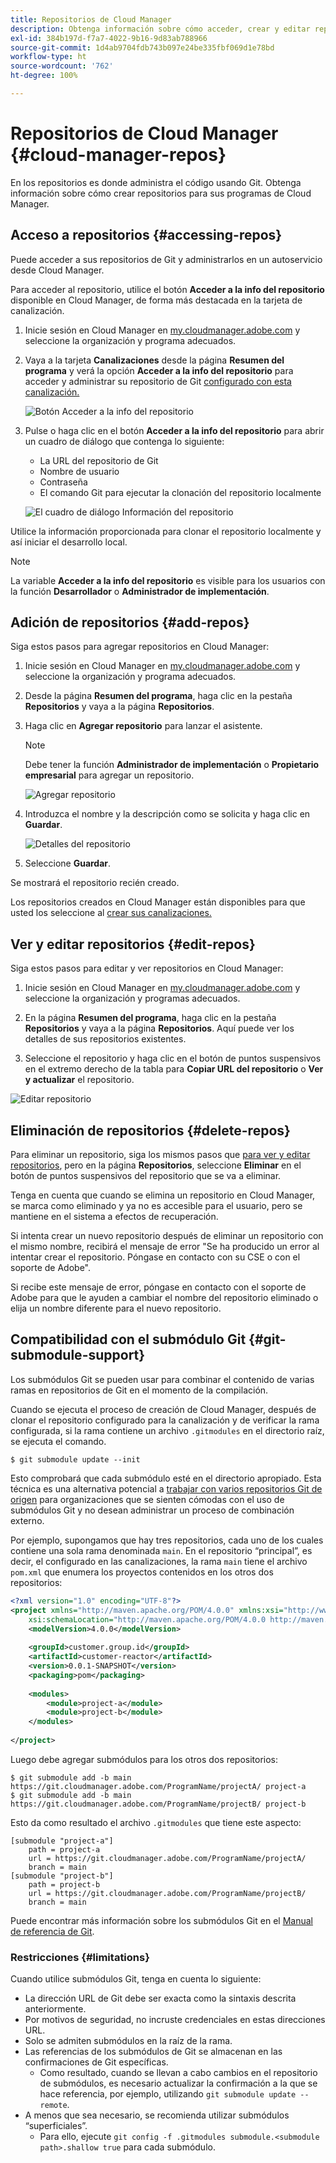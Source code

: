 ```yaml
---
title: Repositorios de Cloud Manager
description: Obtenga información sobre cómo acceder, crear y editar repositorios para sus programas de Cloud Manager.
exl-id: 384b197d-f7a7-4022-9b16-9d83ab788966
source-git-commit: 1d4ab9704fdb743b097e24be335fbf069d1e78bd
workflow-type: ht
source-wordcount: '762'
ht-degree: 100%

---
```



# Repositorios de Cloud Manager {#cloud-manager-repos}

En los repositorios es donde administra el código usando Git. Obtenga información sobre cómo crear repositorios para sus programas de Cloud Manager.

## Acceso a repositorios {#accessing-repos}

Puede acceder a sus repositorios de Git y administrarlos en un autoservicio desde Cloud Manager.

Para acceder al repositorio, utilice el botón **Acceder a la info del repositorio** disponible en Cloud Manager, de forma más destacada en la tarjeta de canalización.

1. Inicie sesión en Cloud Manager en [my.cloudmanager.adobe.com](https://my.cloudmanager.adobe.com) y seleccione la organización y programa adecuados.

1. Vaya a la tarjeta **Canalizaciones** desde la página **Resumen del programa** y verá la opción **Acceder a la info del repositorio** para acceder y administrar su repositorio de Git [configurado con esta canalización.](/help/using/production-pipelines.md)

   ![Botón Acceder a la info del repositorio](/help/assets/access-repo1.png)

1. Pulse o haga clic en el botón **Acceder a la info del repositorio** para abrir un cuadro de diálogo que contenga lo siguiente:

   * La URL del repositorio de Git
   * Nombre de usuario
   * Contraseña
   * El comando Git para ejecutar la clonación del repositorio localmente

   ![El cuadro de diálogo Información del repositorio](/help/assets/access-repo-create.png)

Utilice la información proporcionada para clonar el repositorio localmente y así iniciar el desarrollo local.

>[!NOTE]
>
>La variable **Acceder a la info del repositorio** es visible para los usuarios con la función **Desarrollador** o **Administrador de implementación**.

## Adición de repositorios {#add-repos}

Siga estos pasos para agregar repositorios en Cloud Manager:

1. Inicie sesión en Cloud Manager en [my.cloudmanager.adobe.com](https://my.cloudmanager.adobe.com) y seleccione la organización y programa adecuados.

1. Desde la página **Resumen del programa**, haga clic en la pestaña **Repositorios** y vaya a la página **Repositorios**.

1. Haga clic en **Agregar repositorio** para lanzar el asistente.

   >[!NOTE]
   >
   >Debe tener la función **Administrador de implementación** o **Propietario empresarial** para agregar un repositorio.

   ![Agregar repositorio](/help/assets/create-repo2.png)

1. Introduzca el nombre y la descripción como se solicita y haga clic en **Guardar**.

   ![Detalles del repositorio](/help/assets/repo-1.png)

1. Seleccione **Guardar**.

Se mostrará el repositorio recién creado.

Los repositorios creados en Cloud Manager están disponibles para que usted los seleccione al [crear sus canalizaciones.](/help/overview/ci-cd-pipelines.md)

## Ver y editar repositorios {#edit-repos}

Siga estos pasos para editar y ver repositorios en Cloud Manager:

1. Inicie sesión en Cloud Manager en [my.cloudmanager.adobe.com](https://my.cloudmanager.adobe.com) y seleccione la organización y programas adecuados.

1. En la página **Resumen del programa**, haga clic en la pestaña **Repositorios** y vaya a la página **Repositorios**. Aquí puede ver los detalles de sus repositorios existentes.

1. Seleccione el repositorio y haga clic en el botón de puntos suspensivos en el extremo derecho de la tabla para **Copiar URL del repositorio** o **Ver y actualizar** el repositorio.

![Editar repositorio](/help/assets/create-repo3.png)

## Eliminación de repositorios {#delete-repos}

Para eliminar un repositorio, siga los mismos pasos que [para ver y editar repositorios](#edit-repos), pero en la página **Repositorios**, seleccione **Eliminar** en el botón de puntos suspensivos del repositorio que se va a eliminar.

Tenga en cuenta que cuando se elimina un repositorio en Cloud Manager, se marca como eliminado y ya no es accesible para el usuario, pero se mantiene en el sistema a efectos de recuperación.

Si intenta crear un nuevo repositorio después de eliminar un repositorio con el mismo nombre, recibirá el mensaje de error &quot;Se ha producido un error al intentar crear el repositorio. Póngase en contacto con su CSE o con el soporte de Adobe&quot;.

Si recibe este mensaje de error, póngase en contacto con el soporte de Adobe para que le ayuden a cambiar el nombre del repositorio eliminado o elija un nombre diferente para el nuevo repositorio.

## Compatibilidad con el submódulo Git {#git-submodule-support}

Los submódulos Git se pueden usar para combinar el contenido de varias ramas en repositorios de Git en el momento de la compilación.

Cuando se ejecuta el proceso de creación de Cloud Manager, después de clonar el repositorio configurado para la canalización y de verificar la rama configurada, si la rama contiene un archivo `.gitmodules` en el directorio raíz, se ejecuta el comando.

```
$ git submodule update --init
```

Esto comprobará que cada submódulo esté en el directorio apropiado. Esta técnica es una alternativa potencial a [trabajar con varios repositorios Git de origen](/help/managing-code/multiple-git-repos.md) para organizaciones que se sienten cómodas con el uso de submódulos Git y no desean administrar un proceso de combinación externo.

Por ejemplo, supongamos que hay tres repositorios, cada uno de los cuales contiene una sola rama denominada `main`. En el repositorio “principal”, es decir, el configurado en las canalizaciones, la rama `main` tiene el archivo `pom.xml` que enumera los proyectos contenidos en los otros dos repositorios:

```xml
<?xml version="1.0" encoding="UTF-8"?>
<project xmlns="http://maven.apache.org/POM/4.0.0" xmlns:xsi="http://www.w3.org/2001/XMLSchema-instance"
    xsi:schemaLocation="http://maven.apache.org/POM/4.0.0 http://maven.apache.org/maven-v4_0_0.xsd">
    <modelVersion>4.0.0</modelVersion>
   
    <groupId>customer.group.id</groupId>
    <artifactId>customer-reactor</artifactId>
    <version>0.0.1-SNAPSHOT</version>
    <packaging>pom</packaging>
   
    <modules>
        <module>project-a</module>
        <module>project-b</module>
    </modules>
   
</project>
```

Luego debe agregar submódulos para los otros dos repositorios:

```shell
$ git submodule add -b main https://git.cloudmanager.adobe.com/ProgramName/projectA/ project-a
$ git submodule add -b main https://git.cloudmanager.adobe.com/ProgramName/projectB/ project-b
```

Esto da como resultado el archivo `.gitmodules` que tiene este aspecto:

```text
[submodule "project-a"]
    path = project-a
    url = https://git.cloudmanager.adobe.com/ProgramName/projectA/
    branch = main
[submodule "project-b"]
    path = project-b
    url = https://git.cloudmanager.adobe.com/ProgramName/projectB/
    branch = main
```

Puede encontrar más información sobre los submódulos Git en el [Manual de referencia de Git](https://git-scm.com/book/en/v2/Git-Tools-Submodules).

### Restricciones     {#limitations}

Cuando utilice submódulos Git, tenga en cuenta lo siguiente:

* La dirección URL de Git debe ser exacta como la sintaxis descrita anteriormente.
* Por motivos de seguridad, no incruste credenciales en estas direcciones URL.
* Solo se admiten submódulos en la raíz de la rama.
* Las referencias de los submódulos de Git se almacenan en las confirmaciones de Git específicas.
   * Como resultado, cuando se llevan a cabo cambios en el repositorio de submódulos, es necesario actualizar la confirmación a la que se hace referencia, por ejemplo, utilizando `git submodule update --remote`.
* A menos que sea necesario, se recomienda utilizar submódulos “superficiales”.
   * Para ello, ejecute `git config -f .gitmodules submodule.<submodule path>.shallow true` para cada submódulo.
